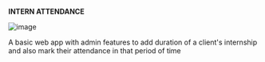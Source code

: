 **INTERN ATTENDANCE**

![image](https://github.com/r4ghuveer/Intern_Attendanced/assets/101916585/e7f08b26-da92-45f3-a190-eb5c74c26de6)


A basic web app with admin features to add duration of a client's internship and also mark their attendance in that period of time
